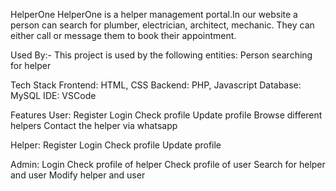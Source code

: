 HelperOne
HelperOne is a helper management portal.In our website a person can search for plumber, electrician, architect, mechanic. They can either call or message them to book their appointment.

Used By:-
This project is used by the following entities:
Person searching for helper

Tech Stack
Frontend: HTML, CSS
Backend: PHP, Javascript
Database: MySQL
IDE: VSCode

Features
User:
Register
Login
Check profile
Update profile
Browse different helpers
Contact the helper via whatsapp

Helper:
Register
Login 
Check profile
Update profile

Admin:
Login
Check profile of helper
Check profile of user
Search for helper and user
Modify helper and user
